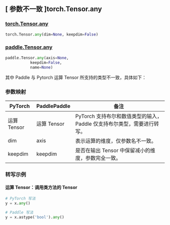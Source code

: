 ## [ 参数不一致 ]torch.Tensor.any

### [torch.Tensor.any](https://pytorch.org/docs/1.13/generated/torch.Tensor.any.html?highlight=torch+tensor+any#torch.Tensor.any)

```python
torch.Tensor.any(dim=None, keepdim=False)
```

### [paddle.Tensor.any](https://www.paddlepaddle.org.cn/documentation/docs/zh/api/paddle/Tensor_cn.html#any-axis-none-keepdim-false-name-none)

```python
paddle.Tensor.any(axis=None,
           keepdim=False,
           name=None)
```

其中 Paddle 与 Pytorch 运算 Tensor 所支持的类型不一致，具体如下：

### 参数映射
| PyTorch       | PaddlePaddle | 备注                                                   |
| ------------- | ------------ | ------------------------------------------------------ |
| 运算 Tensor        | 运算 Tensor            | PyTorch 支持布尔和数值类型的输入，Paddle 仅支持布尔类型，需要进行转写。                   |
| dim    |  axis     | 表示运算的维度，仅参数名不一致。        |
| keepdim    |  keepdim  | 是否在输出 Tensor 中保留减小的维度，参数完全一致。  |

### 转写示例
#### 运算 Tensor：调用类方法的 Tensor
```python
# PyTorch 写法
y = x.any()

# Paddle 写法
y = x.astype('bool').any()
```
